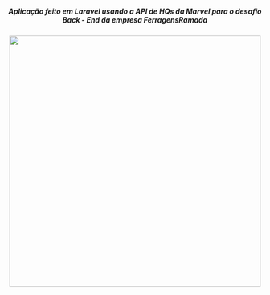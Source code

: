 <h5 align="center">Aplicação feito em Laravel usando a API de HQs da Marvel para o desafio Back - End da empresa FerragensRamada</h5>
<div align="center" >
<img src="https://user-images.githubusercontent.com/90333508/143467089-cd26edac-658e-4502-b7e0-393a1a4bc374.jpg" width="500">
</div>
